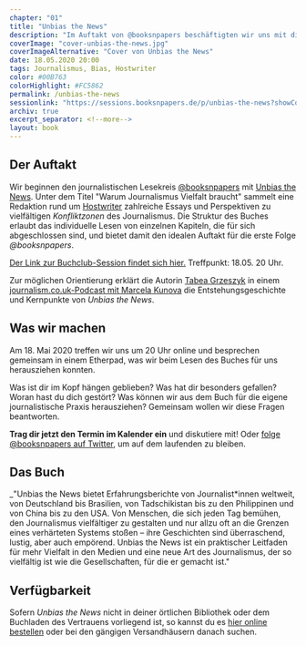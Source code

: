 ```yaml
---
chapter: "01"
title: "Unbias the News"
description: "Im Auftakt von @booksnpapers beschäftigten wir uns mit diversen Perspektiven auf das System des Journalismus und welchen Einfluss diese auf unsere Verarbeitung von Realität haben."
coverImage: "cover-unbias-the-news.jpg"
coverImageAlternative: "Cover von Unbias the News"
date: 18.05.2020 20:00
tags: Journalismus, Bias, Hostwriter
color: #00B763
colorHighlight: #FC5862
permalink: /unbias-the-news
sessionlink: "https://sessions.booksnpapers.de/p/unbias-the-news?showControls=true&showChat=true&showLineNumbers=true&useMonospaceFont=false"
archiv: true
excerpt_separator: <!--more-->
layout: book
---
```


<section markdown="1">

## Der Auftakt

Wir beginnen den journalistischen Lesekreis [@booksnpapers](https://twitter.com/booksnpapers) mit [Unbias the News](https://unbiasthenews.org/). Unter dem Titel "Warum Journalismus Vielfalt braucht" sammelt eine Redaktion rund um [Hostwriter](https://twitter.com/hostwriter) zahlreiche Essays und Perspektiven zu vielfältigen _Konfliktzonen_ des Journalismus. Die Struktur des Buches erlaubt das individuelle Lesen von einzelnen Kapiteln, die für sich abgeschlossen sind, und bietet damit den idealen Auftakt für die erste Folge _@booksnpapers_.<!--more-->

<a href="https://unbias-the-news.booksnpapers.de/" style="color: {{ colorHighlight }}}">Der Link zur Buchclub-Session findet sich hier.</a> Treffpunkt: 18.05. 20 Uhr.

Zur möglichen Orientierung erklärt die Autorin [Tabea Grzeszyk](https://twitter.com/tabeszyk) in einem [journalism.co.uk-Podcast mit Marcela Kunova](https://www.journalism.co.uk/podcast/-diversity-is-not-about-political-correctness-it-s-about-quality-journalism-/s399/a743875/) die Entstehungsgeschichte und Kernpunkte von _Unbias the News_.

</section>

<section markdown="1">

## Was wir machen

Am 18. Mai 2020 treffen wir uns um 20 Uhr online und besprechen gemeinsam in einem Etherpad, was wir beim Lesen des Buches für uns herausziehen konnten.

Was ist dir im Kopf hängen geblieben? Was hat dir besonders gefallen? Woran hast du dich gestört? Was können wir aus dem Buch für die eigene journalistische Praxis herausziehen? Gemeinsam wollen wir diese Fragen beantworten.

**Trag dir jetzt den Termin im Kalender ein** und diskutiere mit! Oder [folge @booksnpapers auf Twitter](https://twitter.com/booksnpapers), um auf dem laufenden zu bleiben.

</section>

<section markdown="1">

## Das Buch

\_"Unbias the News bietet Erfahrungsberichte von Journalist\*innen weltweit, von Deutschland bis Brasilien, von Tadschikistan bis zu den Philippinen und von China bis zu den USA. Von Menschen, die sich jeden Tag bemühen, den Journalismus vielfältiger zu gestalten und nur allzu oft an die Grenzen eines verhärteten Systems stoßen – ihre Geschichten sind überraschend, lustig, aber auch empörend. Unbias the News ist ein praktischer Leitfaden für mehr Vielfalt in den Medien und eine neue Art des Journalismus, der so vielfältig ist wie die Gesellschaften, für die er gemacht ist."

</section>

<section markdown="1">

## Verfügbarkeit

Sofern _Unbias the News_ nicht in deiner örtlichen Bibliothek oder dem Buchladen des Vertrauens vorliegend ist, so kannst du es [hier online bestellen](https://shop.correctiv.org/detail/index/sArticle/29/sCategory/5) oder bei den gängigen Versandhäusern danach suchen.

</section>
